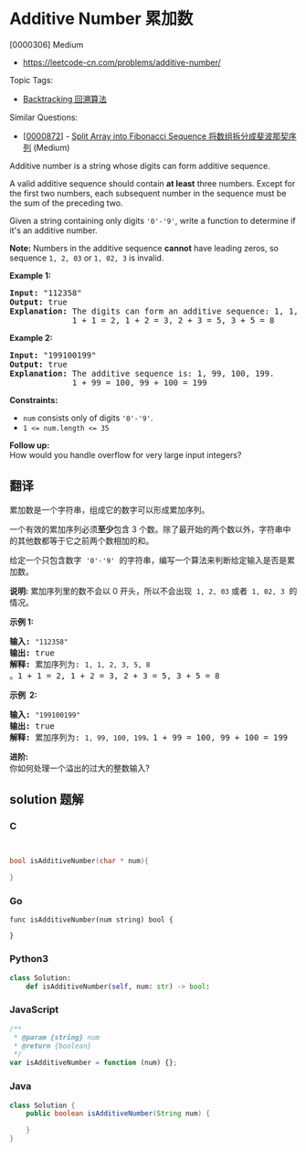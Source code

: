 # Additive Number 累加数

[0000306] Medium

- https://leetcode-cn.com/problems/additive-number/

Topic Tags:

- [Backtracking 回溯算法](https://leetcode-cn.com/tag/backtracking/)

Similar Questions:

- [[0000872](https://leetcode-cn.com/problems/split-array-into-fibonacci-sequence/)] - [Split Array into Fibonacci Sequence 将数组拆分成斐波那契序列](./0000872.split-array-into-fibonacci-sequence.md) (Medium)

Additive number is a string whose digits can form additive sequence.

A valid additive sequence should contain **at least** three numbers. Except for the first two numbers, each subsequent number in the sequence must be the sum of the preceding two.

Given a string containing only digits `'0'-'9'`, write a function to determine if it's an additive number.

**Note:** Numbers in the additive sequence **cannot** have leading zeros, so sequence `1, 2, 03` or `1, 02, 3` is invalid.

**Example 1:**

<pre><strong>Input:</strong> "112358"
<strong>Output:</strong> true
<strong>Explanation:</strong> The digits can form an additive sequence: 1, 1, 2, 3, 5, 8. 
&nbsp;            1 + 1 = 2, 1 + 2 = 3, 2 + 3 = 5, 3 + 5 = 8
</pre>

**Example 2:**

<pre><strong>Input:</strong> "199100199"
<strong>Output:</strong> true
<strong>Explanation:</strong> The additive sequence is: 1, 99, 100, 199.&nbsp;
&nbsp;            1 + 99 = 100, 99 + 100 = 199
</pre>

**Constraints:**

- `num` consists only of digits `'0'-'9'`.
- `1 <= num.length <= 35`

**Follow up:**  
How would you handle overflow for very large input integers?

## 翻译

累加数是一个字符串，组成它的数字可以形成累加序列。

一个有效的累加序列必须**至少**包含 3 个数。除了最开始的两个数以外，字符串中的其他数都等于它之前两个数相加的和。

给定一个只包含数字  `'0'-'9'`  的字符串，编写一个算法来判断给定输入是否是累加数。

**说明:** 累加序列里的数不会以 0 开头，所以不会出现  `1, 2, 03` 或者  `1, 02, 3`  的情况。

**示例 1:**

<pre><strong>输入:</strong> <code>"112358"</code>
<strong>输出:</strong> true 
<strong>解释: </strong>累加序列为: <code>1, 1, 2, 3, 5, 8 </code>。1 + 1 = 2, 1 + 2 = 3, 2 + 3 = 5, 3 + 5 = 8
</pre>

**示例  2:**

<pre><strong>输入:</strong> <code>"199100199"</code>
<strong>输出:</strong> true 
<strong>解释: </strong>累加序列为: <code>1, 99, 100, 199。</code>1 + 99 = 100, 99 + 100 = 199</pre>

**进阶:**  
你如何处理一个溢出的过大的整数输入?

## solution 题解

### C

```c


bool isAdditiveNumber(char * num){

}
```

### Go

```golang
func isAdditiveNumber(num string) bool {

}
```

### Python3

```python
class Solution:
    def isAdditiveNumber(self, num: str) -> bool:
```

### JavaScript

```javascript
/**
 * @param {string} num
 * @return {boolean}
 */
var isAdditiveNumber = function (num) {};
```

### Java

```java
class Solution {
    public boolean isAdditiveNumber(String num) {

    }
}
```
